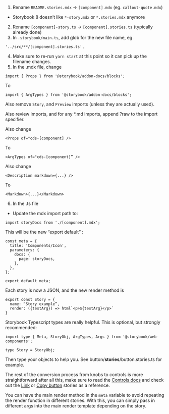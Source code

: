 1. Rename `README.stories.mdx` -> `[component].mdx` (eg. `callout-quote.mdx`)
  * Storybook 8 doesn’t like `*-story.mdx` or `*.stories.mdx` anymore

2. Rename `[component]-story.ts` -> `[component].stories.ts` (typically already done)
3. In `.storybook/main.ts`, add glob for the new file name, eg.

```
'../src/**/[component].stories.ts',
```

4. Make sure to re-run `yarn start` at this point so it can pick up the filename changes.
5. In the .mdx file, change

```
import { Props } from '@storybook/addon-docs/blocks';
```

To

```
import { ArgTypes } from '@storybook/addon-docs/blocks';
```

Also remove `Story`, and `Preview` imports (unless they are actually used).

Also review imports, and for any *.md imports, append ?raw to the import specifier.

Also change

```
<Props of="cds-[component] />
```

To

```
<ArgTypes of="cds-[component]” />
```

Also change

```
<Description markdown={...} />
```

To 

```
<Markdown>{...}</Markdown>
```


6. In the .ts file
  * Update the mdx import path to:

```
import storyDocs from './[component].mdx';
```

This will be the new “export default” :
```
const meta = {
  title: 'Components/Icon',
  parameters: {
    docs: {
      page: storyDocs,
    },
  },
};

export default meta;
```

Each story is now a JSON, and the new render method is

```
export const Story = {
  name: “Story example”,
  render: ({testArg}) => html`<p>${testArg}</p>`
}
```

Storybook Typescript types are really helpful. This is optional, but strongly recommended:

```aiignore
import type { Meta, StoryObj, ArgTypes, Args } from '@storybook/web-components';

type Story = StoryObj;
```

Then type your objects to help you. See button/__stories__/button.stories.ts for example.

The rest of the conversion process from knobs to controls is more straightforward after all this, make sure to read the [Controls docs](https://storybook.js.org/docs/essentials/controls) and check out the [Link](https://github.com/carbon-design-system/carbon-for-ibm-dotcom/blob/feat/cwc-storybook-7-vite/packages/carbon-web-components/src/components/link/link.stories.ts) or [Copy button](https://github.com/carbon-design-system/carbon-for-ibm-dotcom/blob/feat/cwc-storybook-7-vite/packages/carbon-web-components/src/components/copy-button/copy-button.stories.ts) stories as a reference.

You can have the main render method in the `meta` variable to avoid repeating the render function in different stories. With this, you can simply pass in different args into the main render template depending on the story.
